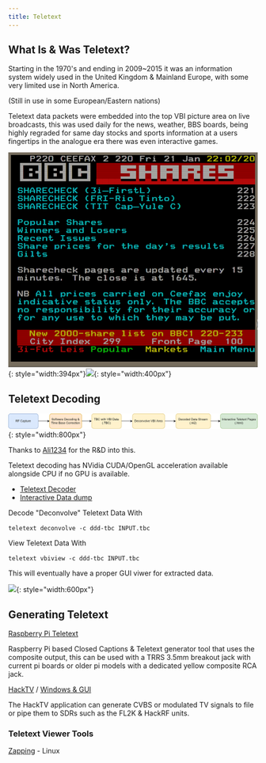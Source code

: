 ```yaml
---
title: Teletext
---
```


## What Is & Was Teletext?


Starting in the 1970's and ending in 2009~2015 it was an information system widely used in the United Kingdom & Mainland Europe, with some very limited use in North America. 

(Still in use in some European/Eastern nations)

Teletext data packets were embedded into the top VBI picture area on live broadcasts, this was used daily for the news, weather, BBS boards, being highly regraded for same day stocks and sports information at a users fingertips in the analogue era there was even interactive games.

![](assets/images/Teletext/BBC-Shares-Teletext.png){: style="width:394px"}![](https://user-images.githubusercontent.com/56382624/210111287-442291da-c253-4cdf-b82e-481ccf7a2ed7.png){: style="width:400px"}


## Teletext Decoding


![](assets/images/graphics/VHS-Decode-Teletext-Decode-Workflow.png){: style="width:800px"}

Thanks to [Ali1234](https://github.com/ali1234/) for the R&D into this.

Teletext decoding has NVidia CUDA/OpenGL acceleration available alongside CPU if no GPU is available.

* [Teletext Decoder](https://github.com/ali1234/vhs-teletext/wiki)
* [Interactive Data dump](https://al.zerostem.io/~al/teletext/bbc1/1982-12-19-0027.0/)

Decode "Deconvolve" Teletext Data With 

    teletext deconvolve -c ddd-tbc INPUT.tbc

View Teletext Data With

    teletext vbiview -c ddd-tbc INPUT.tbc

This will eventually have a proper GUI viwer for extracted data.

![](https://user-images.githubusercontent.com/651970/84570456-7dbcc400-ad85-11ea-9c83-62511e43a74e.png){: style="width:600px"}


## Generating Teletext


[Raspberry Pi Teletext](https://github.com/ali1234/raspi-teletext)

Raspberry Pi based Closed Captions & Teletext generator tool that uses the composite output, this can be used with a TRRS 3.5mm breakout jack with current pi boards or older pi models with a dedicated yellow composite RCA jack.

[HackTV](https://github.com/fsphil/hacktv#readme) / [Windows & GUI](https://github.com/steeviebops/hacktv-gui)

The HackTV application can generate CVBS or modulated TV signals to file or pipe them to SDRs such as the FL2K & HackRF units.


### Teletext Viewer Tools


[Zapping](https://zapping.sourceforge.net/Zapping/Zapzilla.html) - Linux
